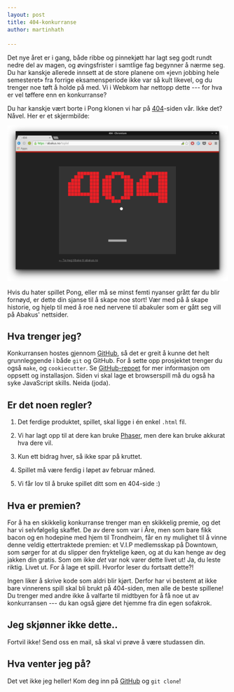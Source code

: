 ```yaml
---
layout: post
title: 404-konkurranse
author: martinhath

---
```


Det nye året er i gang, både ribbe og pinnekjøtt har lagt seg godt rundt nedre del av magen, og øvingsfrister i samtlige fag begynner å nærme seg.
Du har kanskje allerede innsett at de store planene om «jevn jobbing hele semesteret» fra forrige eksamensperiode ikke var så kult likevel, og du trenger noe tøft å holde på med.
Vi i Webkom har nettopp dette --- for hva er vel tøffere enn en konkurranse?

Du har kanskje vært borte i Pong klonen vi har på [404](http://www.abakus.no/hurrdurr)-siden vår.
Ikke det? Nåvel. Her er et skjermbilde: 

[![Nåværende 404-spill](/images/posts/2015-01-16-gammel-404.png)](http://www.abakus.no/hurrdurr)

Hvis du hater spillet Pong, eller må se minst femti nyanser grått før du blir fornøyd, er dette din sjanse til å skape noe stort!
Vær med på å skape historie, og hjelp til med å roe ned nervene til abakuler som er gått seg vill på Abakus' nettsider.

## Hva trenger jeg? 

Konkurransen hostes gjennom [GitHub](https://github.com/webkom/404-competition), så det er greit å kunne det helt grunnleggende i både `git` og GitHub.
For å sette opp prosjektet trenger du også `make`, og `cookiecutter`. Se [GitHub-repoet](https://github.com/webkom/404-competition) for mer informasjon om oppsett og installasjon.
Siden vi skal lage et browserspill må du også ha syke JavaScript skills.
Neida (joda).

## Er det noen regler?
 1. Det ferdige produktet, spillet, skal ligge i én enkel `.html` fil.

 2. Vi har lagt opp til at dere kan bruke [Phaser](http://phaser.io/), men dere kan bruke akkurat hva dere vil.

 3. Kun ett bidrag hver, så ikke spar på kruttet.

 4. Spillet må være ferdig i løpet av februar måned.

 4. Vi får lov til å bruke spillet ditt som en 404-side :)


## Hva er premien?

For å ha en skikkelig konkurranse trenger man en skikkelig premie, og det har vi selvfølgelig skaffet.
De av dere som var i Åre, men som bare fikk bacon og en hodepine med hjem til Trondheim, får en
ny mulighet til å vinne denne veldig ettertraktede premien: et V.I.P medlemsskap på Downtown, som
sørger for at du slipper den fryktelige køen, og at du kan henge av deg jakken din gratis.
Som om ikke _det_ var nok varer dette livet ut!
Ja, du leste riktig. Livet ut. For å lage et spill. Hvorfor leser du fortsatt dette?!

Ingen liker å skrive kode som aldri blir kjørt.
Derfor har vi bestemt at ikke bare vinnerens spill skal bli brukt på 404-siden, men alle de beste spillene!
Du trenger med andre ikke å valfarte til midtbyen for å få noe ut av konkurransen ---
du kan også gjøre det hjemme fra din egen sofakrok.

## Jeg skjønner ikke dette..

Fortvil ikke! Send oss en mail, så skal vi prøve å være studassen din.

## Hva venter jeg på?
Det vet ikke jeg heller! Kom deg inn på [GitHub](https://github.com/webkom/404-competition) og `git clone`!

